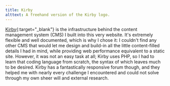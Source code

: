 ```yaml
---
title: Kirby
alttext: A freehand version of the Kirby logo.
---
```


[Kirby](https://getkirby.com/){:target="_blank"} is the infrastructure behind the content management system (CMS) I built into this very website. It's extremely flexible and well documented, which is why I chose it: I couldn't find any other CMS that would let me design and build-in all the little content-filled details I had in mind, while providing web performance equivalent to a static site. However, it was not an easy task at all; Kirby uses PHP, so I had to learn that coding language from scratch, the syntax of which leaves much to be desired. Kirby has a fantastically responsive forum though, and they helped me with nearly every challenge I encountered and could not solve through my own sheer will and external research.
